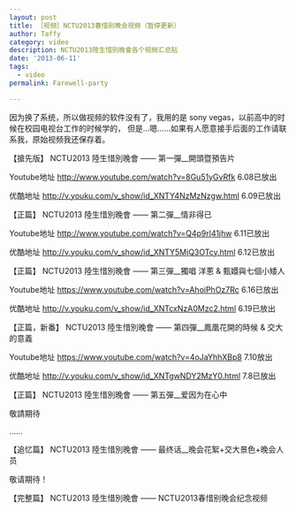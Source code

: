 ```yaml
---
layout: post
title: ［视频］NCTU2013春惜别晚会视频（暂停更新）
author: Taffy
category: video
description: NCTU2013陸生惜別晚會各个视频汇总贴
date: '2013-06-11'
tags:
  - video
permalink: Farewell-party

---
```


 因为换了系统，所以做视频的软件没有了，我用的是 sony vegas，以前高中的时候在校园电视台工作的时候学的，
 但是...嗯……如果有人愿意接手后面的工作请联系我，原始视频我还保存着。

【搶先版】 NCTU2013 陸生惜別晚會 —— 第一彈__開頭暨預告片

Youtube地址 <http://www.youtube.com/watch?v=8Gu51yGvRfk> 6.08已放出

优酷地址 <http://v.youku.com/v_show/id_XNTY4NzMzNzgw.html> 6.09已放出

【正篇】 NCTU2013 陸生惜別晚會 —— 第二彈__情非得已

Youtube地址 <http://www.youtube.com/watch?v=Q4p9rl41jhw> 6.11已放出

优酷地址 <http://v.youku.com/v_show/id_XNTY5MjQ3OTcy.html> 6.12已放出

【正篇】 NCTU2013 陸生惜別晚會 —— 第三彈__獨唱 洋蔥 & 甄嬛與七個小矮人

Youtube地址 <https://www.youtube.com/watch?v=AhoiPhOz7Rc> 6.16已放出

优酷地址 <http://v.youku.com/v_show/id_XNTcxNzA0Mzc2.html> 6.19已放出

【正篇，新番】 NCTU2013 陸生惜別晚會 —— 第四彈__鳳凰花開的時候 & 交大的意義

Youtube地址 <https://www.youtube.com/watch?v=4oJaYhhXBp8> 7.10放出

优酷地址  <http://v.youku.com/v_show/id_XNTgwNDY2MzY0.html> 7.8已放出

【正篇】 NCTU2013 陸生惜別晚會 —— 第五彈__爱因为在心中

敬請期待

……

【追忆篇】 NCTU2013 陸生惜別晚會 —— 最终话__晚会花絮+交大景色+晚会人员

敬请期待！

【完整篇】 NCTU2013 陸生惜別晚會 —— NCTU2013春惜别晚会纪念视频

